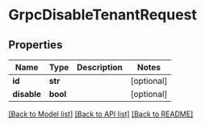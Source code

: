 # GrpcDisableTenantRequest

## Properties
Name | Type | Description | Notes
------------ | ------------- | ------------- | -------------
**id** | **str** |  | [optional] 
**disable** | **bool** |  | [optional] 

[[Back to Model list]](../README.md#documentation-for-models) [[Back to API list]](../README.md#documentation-for-api-endpoints) [[Back to README]](../README.md)


